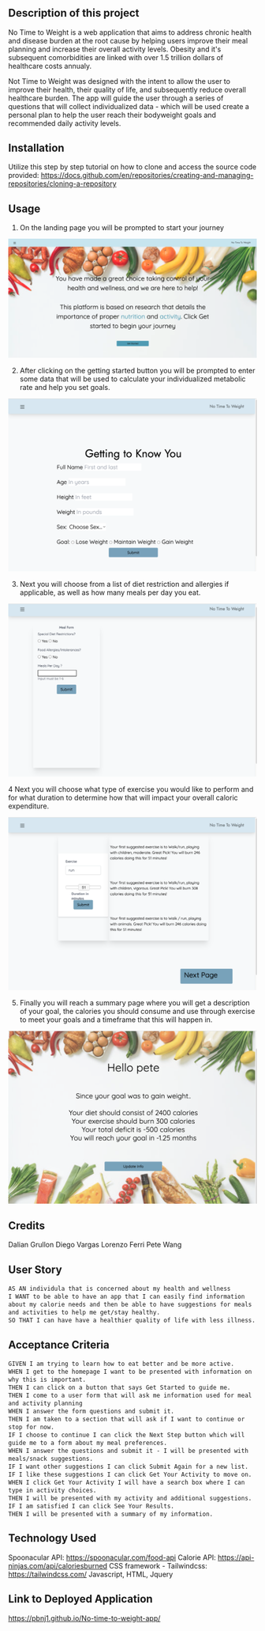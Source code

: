 # <No-Time-to-Weight>

## Description of this project
No Time to Weight is a web application that aims to address chronic health and disease burden at the root cause by helping users improve their meal planning and increase their overall activity levels.  Obesity and it's subsequent comorbidities are linked with over 1.5 trillion dollars of healthcare costs annualy.

Not Time to Weight was designed with the intent to allow the user to improve their health, their quality of life, and subsequently reduce overall healthcare burden.  The app will guide the user through a series of questions that will collect individualized data - which will be used create a personal plan to help the user reach their bodyweight goals and recommended daily activity levels.  

## Installation

Utilize this step by step tutorial on how to clone and access the source code provided:
https://docs.github.com/en/repositories/creating-and-managing-repositories/cloning-a-repository


## Usage

1. On the landing page you will be prompted to start your journey

![get started button with vegetables in the background](assets/images/landingPage.png)

2. After clicking on the getting started button you will be prompted to enter some data that will be used to calculate your individualized metabolic rate and help you set goals. 

![form to input user information](assets/images/gettingToKnowYou.png)

3. Next you will choose from a list of diet restriction and allergies if applicable, as well as how many meals per day you eat.  

![form to input meal choices](assets/images/mealForm.png)

4 Next you will choose what type of exercise you would like to perform and for what duration to determine how that will impact your overall caloric expenditure. 

![form to input exercise choices](assets/images/activityForm.png)

5. Finally you will reach a summary page where you will get a description of your goal, the calories you should consume and use through exercise to meet your goals and a timeframe that this will happen in.   

![form to input meal choices](assets/images/summaryPage.png)

## Credits
Dalian Grullon
Diego Vargas
Lorenzo Ferri
Pete Wang





## User Story

```
AS AN individula that is concerned about my health and wellness
I WANT to be able to have an app that I can easily find information about my calorie needs and then be able to have suggestions for meals and activities to help me get/stay healthy.
SO THAT I can have have a healthier quality of life with less illness.
```

## Acceptance Criteria

```
GIVEN I am trying to learn how to eat better and be more active.
WHEN I get to the homepage I want to be presented with information on why this is important.
THEN I can click on a button that says Get Started to guide me.
THEN I come to a user form that will ask me information used for meal and activity planning
WHEN I answer the form questions and submit it.
THEN I am taken to a section that will ask if I want to continue or stop for now.
IF I choose to continue I can click the Next Step button which will guide me to a form about my meal preferences.
WHEN I answer the questions and submit it - I will be presented with meals/snack suggestions.
IF I want other suggestions I can click Submit Again for a new list.
IF I like these suggestions I can click Get Your Activity to move on.
WHEN I click Get Your Activity I will have a search box where I can type in activity choices.
THEN I will be presented with my activity and additional suggestions.
IF I am satisfied I can click See Your Results.
THEN I will be presented with a summary of my information.

```

## Technology Used
Spoonacular API:  https://spoonacular.com/food-api
Calorie API: https://api-ninjas.com/api/caloriesburned
CSS framework - Tailwindcss: https://tailwindcss.com/
Javascript, HTML, Jquery 

## Link to Deployed Application
 https://pbnj1.github.io/No-time-to-weight-app/


 
